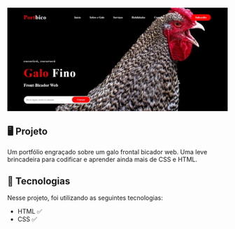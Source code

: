 <p align="center">
   <img src="./img/capa.jpg" alt="Demonstração do projeto" widht= "100%">
</p>
</p>

##  🖥️ Projeto
Um portfólio engraçado sobre um galo frontal bicador web. Uma leve brincadeira para codificar e aprender ainda mais de CSS e HTML.  

##  🚀 Tecnologias
Nesse projeto, foi utilizando as seguintes tecnologias:  

- HTML ✅
- CSS ✅